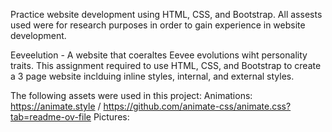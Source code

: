 Practice website development using HTML, CSS, and Bootstrap.
All assests used were for research purposes in order to gain experience in website development.

Eeveelution - A website that coeraltes Eevee evolutions wiht personality traits.
This assignment required to use HTML, CSS, and Bootstrap to create a 3 page website inclduing inline styles, internal, and external styles.

The following assets were used in this project:
Animations:
https://animate.style / https://github.com/animate-css/animate.css?tab=readme-ov-file
Pictures:
